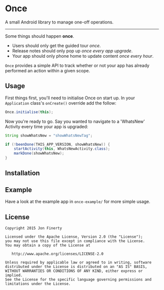 # Once
A small Android library to manage one-off operations.

----

Some things should happen **once**.
* Users should only get the guided tour _once_. 
* Release notes should only pop up _once every app upgrade_. 
* Your app should only phone home to update content _once every hour_.

`Once` provides a simple API to track whether or not your app has already performed an action within a given scope.

## Usage

First things first, you'll need to initialise Once on start up. In your `Application` class's `onCreate()` override add the follow:

```java
Once.initialise(this);
```

Now you're ready to go. Say you wanted to navigate to a 'WhatsNew' Activity every time your app is upgraded:

```java
String showWhatsNew = "showWhatsNewTag";

if (!beenDone(THIS_APP_VERSION, showWhatsNew)) {
    startActivity(this, WhatsNewActivity.class);
    markDone(showWhatsNew);
}
```

## Installation


## Example

Have a look at the example app in `once-example/` for more simple usage.

## License

```
Copyright 2015 Jon Finerty

Licensed under the Apache License, Version 2.0 (the "License");
you may not use this file except in compliance with the License.
You may obtain a copy of the License at

   http://www.apache.org/licenses/LICENSE-2.0

Unless required by applicable law or agreed to in writing, software
distributed under the License is distributed on an "AS IS" BASIS,
WITHOUT WARRANTIES OR CONDITIONS OF ANY KIND, either express or implied.
See the License for the specific language governing permissions and
limitations under the License.
```